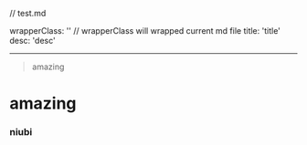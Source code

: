 // test.md

wrapperClass: '' // wrapperClass will wrapped current md file
title: 'title'
desc: 'desc'

---

> amazing

# amazing

### niubi
